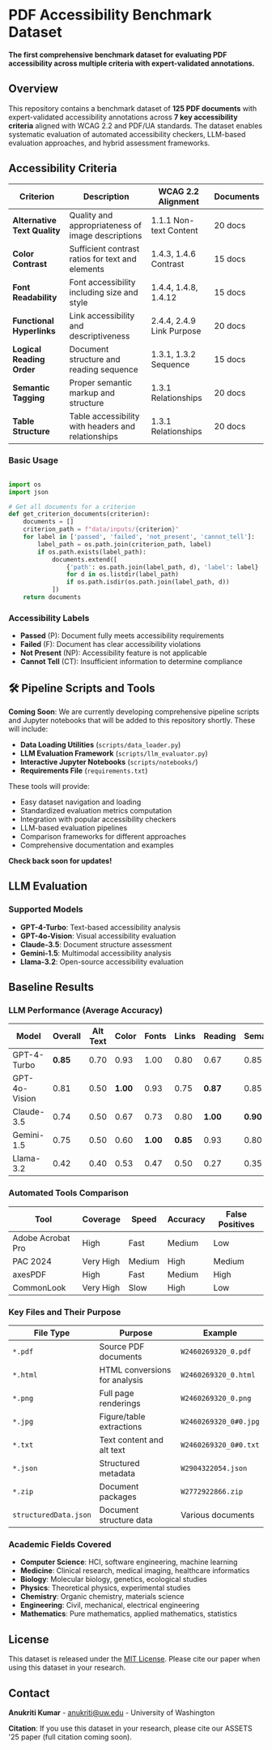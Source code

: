 # PDF Accessibility Benchmark Dataset

**The first comprehensive benchmark dataset for evaluating PDF accessibility across multiple criteria with expert-validated annotations.**


## Overview

This repository contains a benchmark dataset of **125 PDF documents** with expert-validated accessibility annotations across **7 key accessibility criteria** aligned with WCAG 2.2 and PDF/UA standards. The dataset enables systematic evaluation of automated accessibility checkers, LLM-based evaluation approaches, and hybrid assessment frameworks.

## Accessibility Criteria

| Criterion | Description | WCAG 2.2 Alignment | Documents |
|-----------|-------------|-------------------|-----------|
| **Alternative Text Quality** | Quality and appropriateness of image descriptions | 1.1.1 Non-text Content | 20 docs |
| **Color Contrast** | Sufficient contrast ratios for text and elements | 1.4.3, 1.4.6 Contrast | 15 docs |
| **Font Readability** | Font accessibility including size and style | 1.4.4, 1.4.8, 1.4.12 | 15 docs |
| **Functional Hyperlinks** | Link accessibility and descriptiveness | 2.4.4, 2.4.9 Link Purpose | 20 docs |
| **Logical Reading Order** | Document structure and reading sequence | 1.3.1, 1.3.2 Sequence | 15 docs |
| **Semantic Tagging** | Proper semantic markup and structure | 1.3.1 Relationships | 20 docs |
| **Table Structure** | Table accessibility with headers and relationships | 1.3.1 Relationships | 20 docs |


### Basic Usage

```python

import os
import json

# Get all documents for a criterion
def get_criterion_documents(criterion):
    documents = []
    criterion_path = f"data/inputs/{criterion}"
    for label in ['passed', 'failed', 'not_present', 'cannot_tell']:
        label_path = os.path.join(criterion_path, label)
        if os.path.exists(label_path):
            documents.extend([
                {'path': os.path.join(label_path, d), 'label': label}
                for d in os.listdir(label_path) 
                if os.path.isdir(os.path.join(label_path, d))
            ])
    return documents
```

### Accessibility Labels

- **Passed** (P): Document fully meets accessibility requirements
- **Failed** (F): Document has clear accessibility violations  
- **Not Present** (NP): Accessibility feature is not applicable
- **Cannot Tell** (CT): Insufficient information to determine compliance


## 🛠️ Pipeline Scripts and Tools

**Coming Soon**: We are currently developing comprehensive pipeline scripts and Jupyter notebooks that will be added to this repository shortly. These will include:

- **Data Loading Utilities** (`scripts/data_loader.py`)
- **LLM Evaluation Framework** (`scripts/llm_evaluator.py`)
- **Interactive Jupyter Notebooks** (`scripts/notebooks/`)
- **Requirements File** (`requirements.txt`)

These tools will provide:
- Easy dataset navigation and loading
- Standardized evaluation metrics computation
- Integration with popular accessibility checkers
- LLM-based evaluation pipelines
- Comparison frameworks for different approaches
- Comprehensive documentation and examples

**Check back soon for updates!**

## LLM Evaluation

### Supported Models

- **GPT-4-Turbo**: Text-based accessibility analysis
- **GPT-4o-Vision**: Visual accessibility evaluation  
- **Claude-3.5**: Document structure assessment
- **Gemini-1.5**: Multimodal accessibility analysis
- **Llama-3.2**: Open-source accessibility evaluation


## Baseline Results

### LLM Performance (Average Accuracy)

| Model | Overall | Alt Text | Color | Fonts | Links | Reading | Semantic | Tables |
|-------|---------|----------|-------|-------|-------|---------|----------|--------|
| GPT-4-Turbo | **0.85** | 0.70 | 0.93 | 1.00 | 0.80 | 0.67 | 0.85 | 1.00 |
| GPT-4o-Vision | 0.81 | 0.50 | **1.00** | 0.93 | 0.75 | **0.87** | 0.85 | 0.75 |
| Claude-3.5 | 0.74 | 0.50 | 0.67 | 0.73 | 0.80 | **1.00** | **0.90** | 0.55 |
| Gemini-1.5 | 0.75 | 0.50 | 0.60 | **1.00** | **0.85** | 0.93 | 0.80 | 0.55 |
| Llama-3.2 | 0.42 | 0.40 | 0.53 | 0.47 | 0.50 | 0.27 | 0.35 | 0.45 |

### Automated Tools Comparison

| Tool | Coverage | Speed | Accuracy | False Positives |
|------|----------|-------|----------|----------------|
| Adobe Acrobat Pro | High | Fast | Medium | Low |
| PAC 2024 | Very High | Medium | High | Medium |
| axesPDF | High | Fast | Medium | High |
| CommonLook | Very High | Slow | High | Low |

### Key Files and Their Purpose

| File Type | Purpose | Example |
|-----------|---------|---------|
| `*.pdf` | Source PDF documents | `W2460269320_0.pdf` |
| `*.html` | HTML conversions for analysis | `W2460269320_0.html` |
| `*.png` | Full page renderings | `W2460269320_0.png` |
| `*.jpg` | Figure/table extractions | `W2460269320_0#0.jpg` |
| `*.txt` | Text content and alt text | `W2460269320_0#0.txt` |
| `*.json` | Structured metadata | `W2904322054.json` |
| `*.zip` | Document packages | `W2772922866.zip` |
| `structuredData.json` | Document structure data | Various documents |

### Academic Fields Covered

- **Computer Science**: HCI, software engineering, machine learning
- **Medicine**: Clinical research, medical imaging, healthcare informatics  
- **Biology**: Molecular biology, genetics, ecological studies
- **Physics**: Theoretical physics, experimental studies
- **Chemistry**: Organic chemistry, materials science
- **Engineering**: Civil, mechanical, electrical engineering
- **Mathematics**: Pure mathematics, applied mathematics, statistics


## License
This dataset is released under the [MIT License](LICENSE). Please cite our paper when using this dataset in your research.

## Contact
**Anukriti Kumar** - anukriti@uw.edu - University of Washington

**Citation**: If you use this dataset in your research, please cite our ASSETS '25 paper (full citation coming soon).
